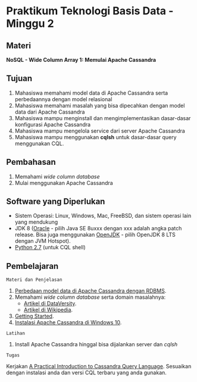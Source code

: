 # Praktikum Teknologi Basis Data - Minggu 2

## Materi

**NoSQL - Wide Column Array 1: Memulai Apache Cassandra**

## Tujuan

1. Mahasiswa memahami model data di Apache Cassandra serta perbedaannya dengan model relasional
2. Mahasiswa memahami masalah yang bisa dipecahkan dengan model data dari Apache Cassandra
3. Mahasiswa mampu menginstall dan mengimplementasikan dasar-dasar konfigurasi Apache Cassandra
4. Mahasiswa mampu mengelola service dari server Apache Cassandra
5. Mahasiswa mampu menggunakan **cqlsh** untuk dasar-dasar query menggunakan CQL.

## Pembahasan

1. Memahami *wide column database*
2. Mulai menggunakan Apache Cassandra

## Software yang Diperlukan

* Sistem Operasi: Linux, Windows, Mac, FreeBSD, dan sistem operasi lain yang mendukung 
* JDK 8 ([Oracle](https://www.oracle.com/technetwork/java/javase/downloads/index.html) - pilih Java SE 8uxxx dengan xxx adalah angka patch release. Bisa juga menggunakan [OpenJDK](https://adoptopenjdk.net/) - pilih OpenJDK 8 LTS dengan JVM Hotspot). 
* [Python 2.7](https://www.python.org/downloads/) (untuk CQL shell)

## Pembelajaran

```
Materi dan Penjelasan
```

1. [Perbedaan model data di Apache Cassandra dengan RDBMS](https://www.javatpoint.com/rdbms-vs-cassandra).
2. Memahami *wide column database* serta domain masalahnya: 
    * [Artikel di DataVersity](https://www.dataversity.net/wide-column-database/).
    * [Artikel di Wikipedia](https://en.wikipedia.org/wiki/Wide_column_store).
3. [Getting Started](https://cassandra.apache.org/doc/latest/getting_started/index.html).
4. [Instalasi Apache Cassandra di Windows 10](https://medium.com/@sushantgautam_930/simple-way-to-install-cassandra-in-windows-10-6497e93989e6).

```
Latihan
```

1. Install Apache Cassandra hinggal bisa dijalankan server dan *cqlsh*

```
Tugas
```

Kerjakan [A Practical Introduction to Cassandra Query Language](http://abiasforaction.net/a-practical-introduction-to-cassandra-query-language/). Sesuaikan dengan instalasi anda dan versi CQL terbaru yang anda gunakan.

